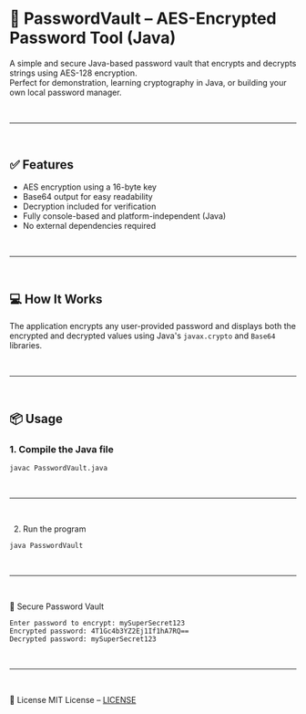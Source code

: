 # 🔐 PasswordVault – AES-Encrypted Password Tool (Java)

A simple and secure Java-based password vault that encrypts and decrypts strings using AES-128 encryption.  
Perfect for demonstration, learning cryptography in Java, or building your own local password manager.

<br>

---

<br>

## ✅ Features

- AES encryption using a 16-byte key
- Base64 output for easy readability
- Decryption included for verification
- Fully console-based and platform-independent (Java)
- No external dependencies required

<br>

---

<br>

## 💻 How It Works

The application encrypts any user-provided password and displays both the encrypted and decrypted values using Java's `javax.crypto` and `Base64` libraries.

<br>

---

<br>

## 📦 Usage

### 1. Compile the Java file

```yarn
javac PasswordVault.java
```

<br>

---

<br>

2. Run the program

```yarn
java PasswordVault
```

<br>

---

<br>

🔐 Secure Password Vault

```yarn
Enter password to encrypt: mySuperSecret123
Encrypted password: 4T1Gc4b3YZ2Ej1If1hA7RQ==
Decrypted password: mySuperSecret123
```

<br>

---

<br>

📄 License
MIT License – [LICENSE](LICENSE)
